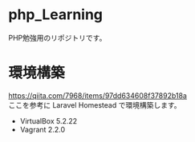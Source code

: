 # php_Learning
PHP勉強用のリポジトリです。

# 環境構築
https://qiita.com/7968/items/97dd634608f37892b18a  
ここを参考に Laravel Homestead で環境構築します。  
- VirtualBox 5.2.22  
- Vagrant 2.2.0
